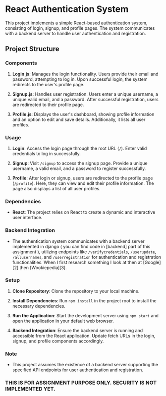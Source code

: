# React Authentication System

This project implements a simple React-based authentication system, consisting of login, signup, and profile pages. The system communicates with a backend server to handle user authentication and registration.

## Project Structure

### Components

1. **Login.js**: Manages the login functionality. Users provide their email and password, attempting to log in. Upon successful login, the system redirects to the user's profile page.

2. **Signup.js**: Handles user registration. Users enter a unique username, a unique valid email, and a password. After successful registration, users are redirected to their profile page.

3. **Profile.js**: Displays the user's dashboard, showing profile information and an option to edit and save details. Additionally, it lists all user profiles.

### Usage

1. **Login**: Access the login page through the root URL (`/`). Enter valid credentials to log in successfully.

2. **Signup**: Visit `/signup` to access the signup page. Provide a unique username, a valid email, and a password to register successfully.

3. **Profile**: After login or signup, users are redirected to the profile page (`/profile`). Here, they can view and edit their profile information. The page also displays a list of all user profiles.

### Dependencies

- **React**: The project relies on React to create a dynamic and interactive user interface.

### Backend Integration

- The authentication system communicates with a backend server implemented in django ( you can find code in [backend] part of this assignment ), utilizing endpoints like `/verifycredentials`, `/userupdate`, `/allusernames`, and `/userregistration` for authentication and registration functionalities.
When I first research something I look at [][1] then at [Google][2] then [Wookiepedia][3].

[1]: https://github.com/rampreethamkanchi/opensoft-assignment-backend      "backend"


### Setup

1. **Clone Repository**: Clone the repository to your local machine.

2. **Install Dependencies**: Run `npm install` in the project root to install the necessary dependencies.

3. **Run the Application**: Start the development server using `npm start` and open the application in your default web browser.

4. **Backend Integration**: Ensure the backend server is running and accessible from the React application. Update fetch URLs in the login, signup, and profile components accordingly.

### Note

- This project assumes the existence of a backend server supporting the specified API endpoints for user authentication and registration.

### THIS IS FOR ASSIGNMENT PURPOSE ONLY. SECURITY IS NOT IMPLEMENTED YET.